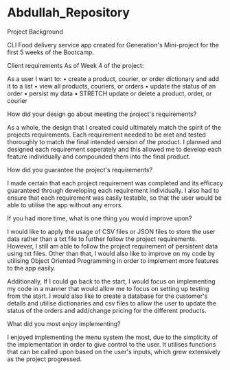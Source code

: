 # Abdullah_Repository

Project Background

CLI Food delivery service app created for Generation's Mini-project for the first 5 weeks of the Bootcamp. 



Client requirements
As of Week 4 of the project:

As a user I want to:
• create a product, courier, or order dictionary and add it to a list
• view all products, couriers, or orders
• update the status of an order
• persist my data
• STRETCH update or delete a product, order, or courier



How did your design go about meeting the project's requirements?

As a whole, the design that I created could ultimately match the spirit of the projects requirements.
Each requirement needed to be met and tested thoroughly to match the final intended version of the product.
I planned and designed each requirement seperately and this allowed me to develop each feature individually and compounded them into the final product.



How did you guarantee the project's requirements?

I made certain that each project requirement was completed and its efficacy guaranteed through developing each requirement individually.
I also had to ensure that each requirement was easily testable, so that the user would be able to utilise the app without any errors.



If you had more time, what is one thing you would improve upon?

I would like to apply the usage of CSV files or JSON files to store the user data rather than a txt file to further follow the project requirements. However, I still am able to follow the project requirement of persistent data using txt files.
Other than that, I would also like to improve on my code by utilising Object Oriented Programming in order to implement more features to the app easily.

Additionally, If I could go back to the start, I would focus on implementing my code in a manner that would allow me to focus on setting up testing from the start. 
I would also like to create a database for the customer's details and utilise dictionaries and csv files to allow the user to update the status of the orders and add/change pricing for the different products.



What did you most enjoy implementing?

I enjoyed implementing the menu system the most, due to the simplicity of the implementation in order to give control to the user.
It utilises functions that can be called upon based on the user's inputs, which grew extensively as the project progressed.


